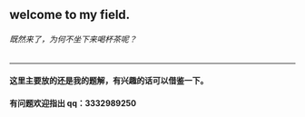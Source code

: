 ## welcome to my field.
###### 既然来了，为何不坐下来喝杯茶呢？
*** 

#### 这里主要放的还是我的题解，有兴趣的话可以借鉴一下。
#### 有问题欢迎指出 qq：3332989250
